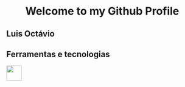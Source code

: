 <h1 style="text-align: center;">Welcome to my Github Profile</h1>

<h2>Luis Octávio</h2>

<h2>Ferramentas e tecnologias</h2>
<img loading="lazy" src="https://cdn.jsdelivr.net/gh/devicons/devicon@latest/icons/html5/html5-original-wordmark.svg" width="40px" height="40px"/>

<!---
Big-Plato/Big-Plato is a ✨ special ✨ repository because its `README.md` (this file) appears on your GitHub profile.
You can click the Preview link to take a look at your changes.
--->
